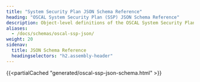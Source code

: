 ```yaml
---
title: "System Security Plan JSON Schema Reference"
heading: "OSCAL System Security Plan (SSP) JSON Schema Reference"
description: Object-level definitions of the OSCAL System Security Plan model JSON format.
aliases:
  - /docs/schemas/oscal-ssp-json/
weight: 20
sidenav:
  title: JSON Schema Reference
  headingselectors: "h2.assembly-header"
---
```


{{<partialCached "generated/oscal-ssp-json-schema.html" >}}
